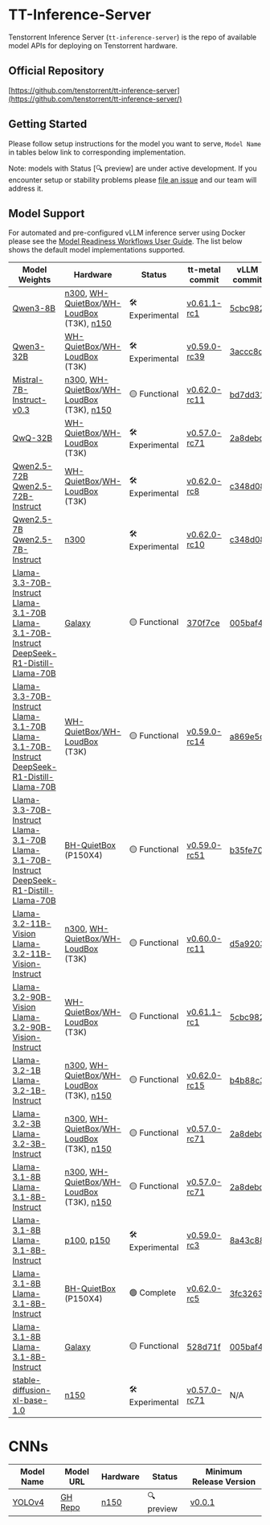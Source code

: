 # TT-Inference-Server

Tenstorrent Inference Server (`tt-inference-server`) is the repo of available model APIs for deploying on Tenstorrent hardware.

## Official Repository

[https://github.com/tenstorrent/tt-inference-server](https://github.com/tenstorrent/tt-inference-server/)


## Getting Started
Please follow setup instructions for the model you want to serve, `Model Name` in tables below link to corresponding implementation.

Note: models with Status [🔍 preview] are under active development. If you encounter setup or stability problems please [file an issue](https://github.com/tenstorrent/tt-inference-server/issues/new?template=Blank+issue) and our team will address it.

## Model Support

For automated and pre-configured vLLM inference server using Docker please see the [Model Readiness Workflows User Guide](docs/workflows_user_guide.md). The list below shows the default model implementations supported. 

| Model Weights | Hardware | Status | tt-metal commit | vLLM commit | Docker Image |
|---------------|----------|--------|-----------------|-------------|--------------|
| [Qwen3-8B](https://huggingface.co/Qwen/Qwen3-8B) | [n300](https://tenstorrent.com/hardware/wormhole), [WH-QuietBox](https://tenstorrent.com/hardware/tt-quietbox)/[WH-LoudBox](https://tenstorrent.com/hardware/tt-loudbox) (T3K), [n150](https://tenstorrent.com/hardware/wormhole) | 🛠️ Experimental | [v0.61.1-rc1](https://github.com/tenstorrent/tt-metal/tree/v0.61.1-rc1/models/tt_transformers) | [5cbc982](https://github.com/tenstorrent/vllm/tree/5cbc982) | [0.0.5-v0.61.1-rc1-5cbc982](https://ghcr.io/tenstorrent/tt-inference-server/vllm-tt-metal-src-release-ubuntu-22.04-amd64) |
| [Qwen3-32B](https://huggingface.co/Qwen/Qwen3-32B) | [WH-QuietBox](https://tenstorrent.com/hardware/tt-quietbox)/[WH-LoudBox](https://tenstorrent.com/hardware/tt-loudbox) (T3K) | 🛠️ Experimental | [v0.59.0-rc39](https://github.com/tenstorrent/tt-metal/tree/v0.59.0-rc39/models/tt_transformers) | [3accc8d](https://github.com/tenstorrent/vllm/tree/3accc8d) | [0.0.5-v0.59.0-rc39-3accc8d](https://ghcr.io/tenstorrent/tt-inference-server/vllm-tt-metal-src-release-ubuntu-22.04-amd64) |
| [Mistral-7B-Instruct-v0.3](https://huggingface.co/mistralai/Mistral-7B-Instruct-v0.3) | [n300](https://tenstorrent.com/hardware/wormhole), [WH-QuietBox](https://tenstorrent.com/hardware/tt-quietbox)/[WH-LoudBox](https://tenstorrent.com/hardware/tt-loudbox) (T3K), [n150](https://tenstorrent.com/hardware/wormhole) | 🟡 Functional | [v0.62.0-rc11](https://github.com/tenstorrent/tt-metal/tree/v0.62.0-rc11/models/tt_transformers) | [bd7dd31](https://github.com/tenstorrent/vllm/tree/bd7dd31) | [0.0.5-v0.62.0-rc11-bd7dd31](https://ghcr.io/tenstorrent/tt-inference-server/vllm-tt-metal-src-release-ubuntu-22.04-amd64) |
| [QwQ-32B](https://huggingface.co/Qwen/QwQ-32B) | [WH-QuietBox](https://tenstorrent.com/hardware/tt-quietbox)/[WH-LoudBox](https://tenstorrent.com/hardware/tt-loudbox) (T3K) | 🛠️ Experimental | [v0.57.0-rc71](https://github.com/tenstorrent/tt-metal/tree/v0.57.0-rc71/models/tt_transformers) | [2a8debd](https://github.com/tenstorrent/vllm/tree/2a8debd) | [0.0.5-v0.57.0-rc71-2a8debd](https://ghcr.io/tenstorrent/tt-inference-server/vllm-tt-metal-src-release-ubuntu-22.04-amd64) |
| [Qwen2.5-72B](https://huggingface.co/Qwen/Qwen2.5-72B)<br/>[Qwen2.5-72B-Instruct](https://huggingface.co/Qwen/Qwen2.5-72B-Instruct) | [WH-QuietBox](https://tenstorrent.com/hardware/tt-quietbox)/[WH-LoudBox](https://tenstorrent.com/hardware/tt-loudbox) (T3K) | 🛠️ Experimental | [v0.62.0-rc8](https://github.com/tenstorrent/tt-metal/tree/v0.62.0-rc8/models/tt_transformers) | [c348d08](https://github.com/tenstorrent/vllm/tree/c348d08) | [0.0.5-v0.62.0-rc8-c348d08](https://ghcr.io/tenstorrent/tt-inference-server/vllm-tt-metal-src-release-ubuntu-22.04-amd64) |
| [Qwen2.5-7B](https://huggingface.co/Qwen/Qwen2.5-7B)<br/>[Qwen2.5-7B-Instruct](https://huggingface.co/Qwen/Qwen2.5-7B-Instruct) | [n300](https://tenstorrent.com/hardware/wormhole) | 🛠️ Experimental | [v0.62.0-rc10](https://github.com/tenstorrent/tt-metal/tree/v0.62.0-rc10/models/tt_transformers) | [c348d08](https://github.com/tenstorrent/vllm/tree/c348d08) | [0.0.5-v0.62.0-rc10-c348d08](https://ghcr.io/tenstorrent/tt-inference-server/vllm-tt-metal-src-release-ubuntu-22.04-amd64) |
| [Llama-3.3-70B-Instruct](https://huggingface.co/meta-llama/Llama-3.3-70B-Instruct)<br/>[Llama-3.1-70B](https://huggingface.co/meta-llama/Llama-3.1-70B)<br/>[Llama-3.1-70B-Instruct](https://huggingface.co/meta-llama/Llama-3.1-70B-Instruct)<br/>[DeepSeek-R1-Distill-Llama-70B](https://huggingface.co/deepseek-ai/DeepSeek-R1-Distill-Llama-70B) | [Galaxy](https://tenstorrent.com/hardware/galaxy) | 🟡 Functional | [370f7ce](https://github.com/tenstorrent/tt-metal/tree/370f7ce/models/demos/llama3_70b_galaxy) | [005baf4](https://github.com/tenstorrent/vllm/tree/005baf4) | [0.0.5-370f7ce-005baf4](https://ghcr.io/tenstorrent/tt-inference-server/vllm-tt-metal-src-release-ubuntu-22.04-amd64) |
| [Llama-3.3-70B-Instruct](https://huggingface.co/meta-llama/Llama-3.3-70B-Instruct)<br/>[Llama-3.1-70B](https://huggingface.co/meta-llama/Llama-3.1-70B)<br/>[Llama-3.1-70B-Instruct](https://huggingface.co/meta-llama/Llama-3.1-70B-Instruct)<br/>[DeepSeek-R1-Distill-Llama-70B](https://huggingface.co/deepseek-ai/DeepSeek-R1-Distill-Llama-70B) | [WH-QuietBox](https://tenstorrent.com/hardware/tt-quietbox)/[WH-LoudBox](https://tenstorrent.com/hardware/tt-loudbox) (T3K) | 🟡 Functional | [v0.59.0-rc14](https://github.com/tenstorrent/tt-metal/tree/v0.59.0-rc14/models/tt_transformers) | [a869e5d](https://github.com/tenstorrent/vllm/tree/a869e5d) | [0.0.5-v0.59.0-rc14-a869e5d](https://ghcr.io/tenstorrent/tt-inference-server/vllm-tt-metal-src-release-ubuntu-22.04-amd64) |
| [Llama-3.3-70B-Instruct](https://huggingface.co/meta-llama/Llama-3.3-70B-Instruct)<br/>[Llama-3.1-70B](https://huggingface.co/meta-llama/Llama-3.1-70B)<br/>[Llama-3.1-70B-Instruct](https://huggingface.co/meta-llama/Llama-3.1-70B-Instruct)<br/>[DeepSeek-R1-Distill-Llama-70B](https://huggingface.co/deepseek-ai/DeepSeek-R1-Distill-Llama-70B) | [BH-QuietBox](https://tenstorrent.com/hardware/tt-quietbox) (P150X4) | 🟡 Functional | [v0.59.0-rc51](https://github.com/tenstorrent/tt-metal/tree/v0.59.0-rc51/models/tt_transformers) | [b35fe70](https://github.com/tenstorrent/vllm/tree/b35fe70) | [0.0.5-v0.59.0-rc51-b35fe70](https://ghcr.io/tenstorrent/tt-inference-server/vllm-tt-metal-src-release-ubuntu-22.04-amd64) |
| [Llama-3.2-11B-Vision](https://huggingface.co/meta-llama/Llama-3.2-11B-Vision)<br/>[Llama-3.2-11B-Vision-Instruct](https://huggingface.co/meta-llama/Llama-3.2-11B-Vision-Instruct) | [n300](https://tenstorrent.com/hardware/wormhole), [WH-QuietBox](https://tenstorrent.com/hardware/tt-quietbox)/[WH-LoudBox](https://tenstorrent.com/hardware/tt-loudbox) (T3K) | 🟡 Functional | [v0.60.0-rc11](https://github.com/tenstorrent/tt-metal/tree/v0.60.0-rc11/models/tt_transformers) | [d5a9203](https://github.com/tenstorrent/vllm/tree/d5a9203) | [0.0.5-v0.60.0-rc11-d5a9203](https://ghcr.io/tenstorrent/tt-inference-server/vllm-tt-metal-src-release-ubuntu-22.04-amd64) |
| [Llama-3.2-90B-Vision](https://huggingface.co/meta-llama/Llama-3.2-90B-Vision)<br/>[Llama-3.2-90B-Vision-Instruct](https://huggingface.co/meta-llama/Llama-3.2-90B-Vision-Instruct) | [WH-QuietBox](https://tenstorrent.com/hardware/tt-quietbox)/[WH-LoudBox](https://tenstorrent.com/hardware/tt-loudbox) (T3K) | 🟡 Functional | [v0.61.1-rc1](https://github.com/tenstorrent/tt-metal/tree/v0.61.1-rc1/models/tt_transformers) | [5cbc982](https://github.com/tenstorrent/vllm/tree/5cbc982) | [0.0.5-v0.61.1-rc1-5cbc982](https://ghcr.io/tenstorrent/tt-inference-server/vllm-tt-metal-src-release-ubuntu-22.04-amd64) |
| [Llama-3.2-1B](https://huggingface.co/meta-llama/Llama-3.2-1B)<br/>[Llama-3.2-1B-Instruct](https://huggingface.co/meta-llama/Llama-3.2-1B-Instruct) | [n300](https://tenstorrent.com/hardware/wormhole), [WH-QuietBox](https://tenstorrent.com/hardware/tt-quietbox)/[WH-LoudBox](https://tenstorrent.com/hardware/tt-loudbox) (T3K), [n150](https://tenstorrent.com/hardware/wormhole) | 🟡 Functional | [v0.62.0-rc15](https://github.com/tenstorrent/tt-metal/tree/v0.62.0-rc15/models/tt_transformers) | [b4b88c3](https://github.com/tenstorrent/vllm/tree/b4b88c3) | [0.0.5-v0.62.0-rc15-b4b88c3](https://ghcr.io/tenstorrent/tt-inference-server/vllm-tt-metal-src-release-ubuntu-22.04-amd64) |
| [Llama-3.2-3B](https://huggingface.co/meta-llama/Llama-3.2-3B)<br/>[Llama-3.2-3B-Instruct](https://huggingface.co/meta-llama/Llama-3.2-3B-Instruct) | [n300](https://tenstorrent.com/hardware/wormhole), [WH-QuietBox](https://tenstorrent.com/hardware/tt-quietbox)/[WH-LoudBox](https://tenstorrent.com/hardware/tt-loudbox) (T3K), [n150](https://tenstorrent.com/hardware/wormhole) | 🟡 Functional | [v0.57.0-rc71](https://github.com/tenstorrent/tt-metal/tree/v0.57.0-rc71/models/tt_transformers) | [2a8debd](https://github.com/tenstorrent/vllm/tree/2a8debd) | [0.0.5-v0.57.0-rc71-2a8debd](https://ghcr.io/tenstorrent/tt-inference-server/vllm-tt-metal-src-release-ubuntu-22.04-amd64) |
| [Llama-3.1-8B](https://huggingface.co/meta-llama/Llama-3.1-8B)<br/>[Llama-3.1-8B-Instruct](https://huggingface.co/meta-llama/Llama-3.1-8B-Instruct) | [n300](https://tenstorrent.com/hardware/wormhole), [WH-QuietBox](https://tenstorrent.com/hardware/tt-quietbox)/[WH-LoudBox](https://tenstorrent.com/hardware/tt-loudbox) (T3K), [n150](https://tenstorrent.com/hardware/wormhole) | 🟡 Functional | [v0.57.0-rc71](https://github.com/tenstorrent/tt-metal/tree/v0.57.0-rc71/models/tt_transformers) | [2a8debd](https://github.com/tenstorrent/vllm/tree/2a8debd) | [0.0.5-v0.57.0-rc71-2a8debd](https://ghcr.io/tenstorrent/tt-inference-server/vllm-tt-metal-src-release-ubuntu-22.04-amd64) |
| [Llama-3.1-8B](https://huggingface.co/meta-llama/Llama-3.1-8B)<br/>[Llama-3.1-8B-Instruct](https://huggingface.co/meta-llama/Llama-3.1-8B-Instruct) | [p100](https://tenstorrent.com/hardware/blackhole), [p150](https://tenstorrent.com/hardware/blackhole) | 🛠️ Experimental | [v0.59.0-rc3](https://github.com/tenstorrent/tt-metal/tree/v0.59.0-rc3/models/tt_transformers) | [8a43c88](https://github.com/tenstorrent/vllm/tree/8a43c88) | [0.0.5-v0.59.0-rc3-8a43c88](https://ghcr.io/tenstorrent/tt-inference-server/vllm-tt-metal-src-release-ubuntu-22.04-amd64) |
| [Llama-3.1-8B](https://huggingface.co/meta-llama/Llama-3.1-8B)<br/>[Llama-3.1-8B-Instruct](https://huggingface.co/meta-llama/Llama-3.1-8B-Instruct) | [BH-QuietBox](https://tenstorrent.com/hardware/tt-quietbox) (P150X4) | 🟢 Complete | [v0.62.0-rc5](https://github.com/tenstorrent/tt-metal/tree/v0.62.0-rc5/models/tt_transformers) | [3fc3263](https://github.com/tenstorrent/vllm/tree/3fc3263) | [0.0.5-v0.62.0-rc5-3fc3263](https://ghcr.io/tenstorrent/tt-inference-server/vllm-tt-metal-src-release-ubuntu-22.04-amd64) |
| [Llama-3.1-8B](https://huggingface.co/meta-llama/Llama-3.1-8B)<br/>[Llama-3.1-8B-Instruct](https://huggingface.co/meta-llama/Llama-3.1-8B-Instruct) | [Galaxy](https://tenstorrent.com/hardware/galaxy) | 🟡 Functional | [528d71f](https://github.com/tenstorrent/tt-metal/tree/528d71f/models/tt_transformers) | [005baf4](https://github.com/tenstorrent/vllm/tree/005baf4) | [0.0.5-528d71f-005baf4](https://ghcr.io/tenstorrent/tt-inference-server/vllm-tt-metal-src-release-ubuntu-22.04-amd64) |
| [stable-diffusion-xl-base-1.0](https://huggingface.co/stabilityai/stable-diffusion-xl-base-1.0) | [n150](https://tenstorrent.com/hardware/wormhole) | 🛠️ Experimental | [v0.57.0-rc71](https://github.com/tenstorrent/tt-metal/tree/v0.57.0-rc71/models/tt_transformers) | N/A | [v0.0.2-rc1](https://ghcr.io/tenstorrent/tt-inference-server/vllm-tt-metal-src-release-ubuntu-22.04-amd64) |


# CNNs

| Model Name                    | Model URL                                                             | Hardware                                                                 | Status      | Minimum Release Version                                                          |
| ----------------------------- | --------------------------------------------------------------------- | ------------------------------------------------------------------------ | ----------- | -------------------------------------------------------------------------------- |
| [YOLOv4](tt-metal-yolov4/README.md)                        | [GH Repo](https://github.com/AlexeyAB/darknet)                    | [n150](https://tenstorrent.com/hardware/wormhole)                        | 🔍 preview  | [v0.0.1](https://github.com/tenstorrent/tt-inference-server/releases/tag/v0.0.1) |

